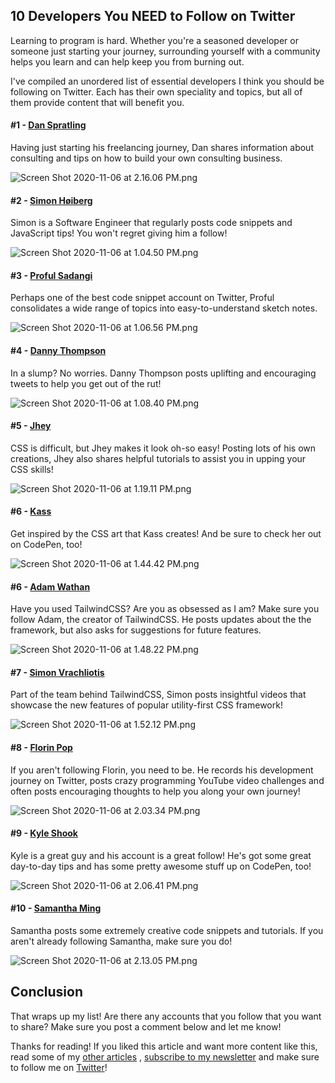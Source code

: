 ## 10 Developers You NEED to Follow on Twitter

Learning to program is hard. Whether you're a seasoned developer or someone just starting your journey, surrounding yourself with a community helps you learn and can help keep you from burning out.

I've compiled an unordered list of essential developers I think you should be following on Twitter. Each has their own speciality and topics, but all of them provide content that will benefit you.


 #### #1 -  [Dan Spratling](https://twitter.com/dan_spratling) 

Having just starting his freelancing journey, Dan shares information about consulting and tips on how to build your own consulting business. 


![Screen Shot 2020-11-06 at 2.16.06 PM.png](https://cdn.hashnode.com/res/hashnode/image/upload/v1604693781198/ggvOqC2aw.png)


#### #2 -  [Simon Høiberg](https://twitter.com/SimonHoiberg) 

Simon is a Software Engineer that regularly posts code snippets and JavaScript tips!
You won't regret giving him a follow!

![Screen Shot 2020-11-06 at 1.04.50 PM.png](https://cdn.hashnode.com/res/hashnode/image/upload/v1604689499626/R_ZiJi0qo.png)


#### #3 -  [Proful Sadangi](https://twitter.com/profulsadangi) 

Perhaps one of the best code snippet account on Twitter, Proful consolidates a wide range of topics into easy-to-understand sketch notes. 


![Screen Shot 2020-11-06 at 1.06.56 PM.png](https://cdn.hashnode.com/res/hashnode/image/upload/v1604689626599/K3Uz5JXWK.png)


#### #4 -  [Danny Thompson](https://twitter.com/DThompsonDev) 

In a slump? No worries. Danny Thompson posts uplifting and encouraging tweets to help you get out of the rut! 


![Screen Shot 2020-11-06 at 1.08.40 PM.png](https://cdn.hashnode.com/res/hashnode/image/upload/v1604689730769/H--Jg_7GN.png)


#### #5 -  [Jhey](https://twitter.com/jh3yy) 

CSS is difficult, but Jhey makes it look oh-so easy! Posting lots of his own creations, Jhey also shares helpful tutorials to assist you in upping your CSS skills! 


![Screen Shot 2020-11-06 at 1.19.11 PM.png](https://cdn.hashnode.com/res/hashnode/image/upload/v1604690360355/4j6IYe-9t.png)


#### #6 -  [Kass](https://twitter.com/KassandraSanch) 

Get inspired by the CSS art that Kass creates! And be sure to check her out on CodePen, too!

![Screen Shot 2020-11-06 at 1.44.42 PM.png](https://cdn.hashnode.com/res/hashnode/image/upload/v1604691892761/rkeW2YYTw.png)


#### #6 -  [Adam Wathan](https://twitter.com/adamwathan) 

Have you used TailwindCSS? Are you as obsessed as I am? Make sure you follow Adam, the creator of TailwindCSS. He posts updates about the the framework, but also asks for suggestions for future features. 


![Screen Shot 2020-11-06 at 1.48.22 PM.png](https://cdn.hashnode.com/res/hashnode/image/upload/v1604692111655/kcFQBtwDg.png)

#### #7 -  [Simon Vrachliotis](https://twitter.com/simonswiss) 

Part of the team behind TailwindCSS, Simon posts insightful videos that showcase the new features of popular utility-first CSS framework! 


![Screen Shot 2020-11-06 at 1.52.12 PM.png](https://cdn.hashnode.com/res/hashnode/image/upload/v1604692343025/Pn_t0MkS6.png)

#### #8 -  [Florin Pop](https://twitter.com/florinpop1705) 

If you aren't following Florin, you need to be. He records his development journey on Twitter, posts crazy programming YouTube video challenges and often posts encouraging thoughts to help you along your own journey! 


![Screen Shot 2020-11-06 at 2.03.34 PM.png](https://cdn.hashnode.com/res/hashnode/image/upload/v1604693025964/PPwUTlc2f.png)

#### #9 -  [Kyle Shook](https://twitter.com/elyktrix) 

Kyle is a great guy and his account is a great follow! He's got some great day-to-day tips and has some pretty awesome stuff up on CodePen, too! 


![Screen Shot 2020-11-06 at 2.06.41 PM.png](https://cdn.hashnode.com/res/hashnode/image/upload/v1604693212421/fQciHdsg_.png)


#### #10 -  [Samantha Ming](https://twitter.com/samantha_ming) 

Samantha posts some extremely creative code snippets and tutorials. If you aren't already following Samantha, make sure you do! 


![Screen Shot 2020-11-06 at 2.13.05 PM.png](https://cdn.hashnode.com/res/hashnode/image/upload/v1604693594410/YdDZJUi4A.png)


## Conclusion

That wraps up my list! Are there any accounts that you follow that you want to share? Make sure you post a comment below and let me know! 

Thanks for reading! If you liked this article and want more content like this, read some of my [other articles](https://blog.braydoncoyer.dev/) , [subscribe to my newsletter](https://braydoncoyer.dev/newsletter/) and make sure to follow me on [Twitter](https://twitter.com/BraydonCoyer)!




